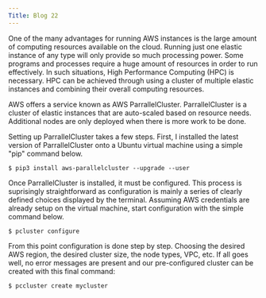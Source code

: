 ```yaml
---
Title: Blog 22
---
```


One of the many advantages for running AWS instances is the large amount of computing resources available on the cloud. Running just one elastic instance of any type will only provide so much processing power. Some programs and processes require a huge amount of resources in order to run effectively. In such situations, High Performance Computing (HPC) is necessary. HPC can be achieved through using a cluster of multiple elastic instances and combining their overall computing resources.

AWS offers a service known as AWS ParrallelCluster. ParrallelCluster is a cluster of elastic instances that are auto-scaled based on resource needs. Additional nodes are only deployed when there is more work to be done.

Setting up ParrallelCluster takes a few steps. First, I installed the latest version of ParrallelCluster onto a Ubuntu virtual machine using a simple "pip" command below.

  ```
  $ pip3 install aws-parallelcluster --upgrade --user
  ```
  
Once ParrallelCluster is installed, it must be configured. This process is suprisingly straightforward as configuration is mainly a series of clearly defined choices displayed by the terminal. Assuming AWS credentials are already setup on the virtual machine, start configuration with the simple command below.
  
  ```
  $ pcluster configure
  ```
From this point configuration is done step by step. Choosing the desired AWS region, the desired cluster size, the node types, VPC, etc. If all goes well, no error messages are present and our pre-configured cluster can be created with this final command:

  ```
  $ pccluster create mycluster
  ```
